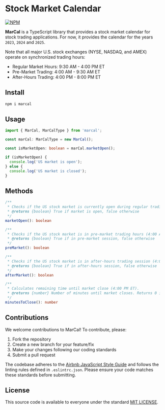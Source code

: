 # Stock Market Calendar

[![NPM](https://nodei.co/npm/marcal.png?mini=true)](https://www.npmjs.com/package/marcal)

**MarCal** is a TypeScript library that provides a stock market calendar for stock trading applications.
For now, it provides the calendar for the years `2023`, `2024` and `2025`.

Note that all major U.S. stock exchanges (NYSE, NASDAQ, and AMEX) operate on synchronized trading hours:
- Regular Market Hours: 9:30 AM - 4:00 PM ET
- Pre-Market Trading: 4:00 AM - 9:30 AM ET  
- After-Hours Trading: 4:00 PM - 8:00 PM ET


## Install
```bash
npm i marcal
```

## Usage
```typescript
import { MarCal, MarCalType } from 'marcal';

const marCal: MarCalType = new MarCal();

const isMarketOpen: boolean = marCal.marketOpen();

if (isMarketOpen) {
  console.log('US market is open');
} else {
  console.log('US market is closed');
}
```

## Methods
```typescript
/**
 * Checks if the US stock market is currently open during regular trading hours (9:30 AM - 4:00 PM ET).
 * @returns {boolean} True if market is open, false otherwise
 */
marketOpen(): boolean

/**
 * Checks if the US stock market is in pre-market trading hours (4:00 AM - 9:30 AM ET).
 * @returns {boolean} True if in pre-market session, false otherwise
 */
preMarket(): boolean

/**
 * Checks if the US stock market is in after-hours trading session (4:00 PM - 8:00 PM ET).
 * @returns {boolean} True if in after-hours session, false otherwise
 */
afterMarket(): boolean

/**
 * Calculates remaining time until market close (4:00 PM ET).
 * @returns {number} Number of minutes until market closes. Returns 0 if market is already closed.
 */
minutesToClose(): number
```

## Contributions
We welcome contributions to MarCal! To contribute, please:

1. Fork the repository
2. Create a new branch for your feature/fix
3. Make your changes following our coding standards
4. Submit a pull request

The codebase adheres to the [Airbnb JavaScript Style Guide](https://github.com/airbnb/javascript) 
and follows the linting rules defined in `.eslintrc.json`. Please ensure your code matches
these standards before submitting.


## License
This source code is available to everyone under the standard
[MIT LICENSE](https://github.com/baloian/marcal/blob/master/LICENSE).
